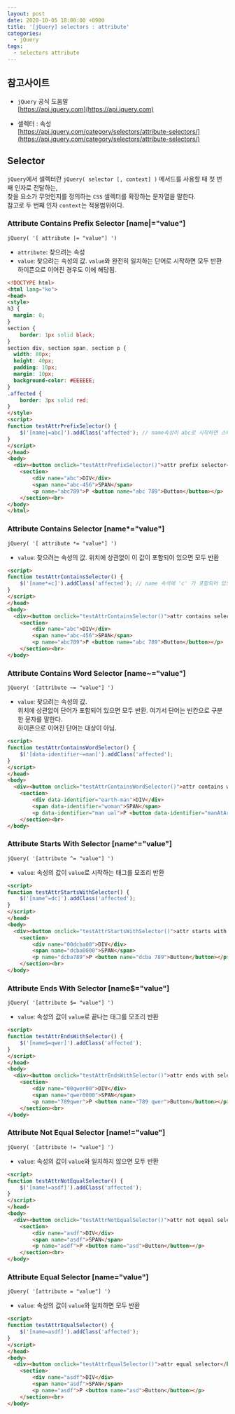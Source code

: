 ```yaml
---
layout: post
date: 2020-10-05 18:00:00 +0900
title: '[jQuery] selectors : attribute'
categories:
  - jQuery
tags:
  - selectors attribute
---
```


## 참고사이트
- `jQuery` 공식 도움말  
[https://api.jquery.com](https://api.jquery.com)

- 셀렉터 : 속성   
[https://api.jquery.com/category/selectors/attribute-selectors/](https://api.jquery.com/category/selectors/attribute-selectors/)


## Selector

`jQuery`에서 셀렉터란 `jQuery( selector [, context] )` 메서드를 사용할 때 첫 번째 인자로 전달하는,   
찾을 요소가 무엇인지를 정의하는 `CSS` 셀렉터를 확장하는 문자열을 말한다.  
참고로 두 번째 인자 `context`는 적용범위이다.


### Attribute Contains Prefix Selector [name|="value"]

`jQuery( '[ attribute |= "value"] ')`

- `attribute`: 찾으려는 속성
- `value`: 찾으려는 속성의 값. `value`와 완전히 일치하는 단어로 시작하면 모두 반환  
하이픈으로 이어진 경우도 이에 해당됨.  

```html
<!DOCTYPE html>
<html lang="ko">
<head>
<style>
h3 {
  margin: 0;
}
section {
	border: 1px solid black;
}
section div, section span, section p {
  width: 80px;
  height: 40px;
  padding: 10px;
  margin: 10px;
  background-color: #EEEEEE;
}
.affected {
	border: 3px solid red;
}
</style>
<script>
function testAttrPrefixSelector() {
	$('[name|=abc]').addClass('affected'); // name속성이 abc로 시작하면 스타일 적용
}
</script>
</head>
<body>
  <div><button onclick="testAttrPrefixSelector()">attr prefix selector</button></div>
	<section>
		<div name="abc">DIV</div>
		<span name="abc-456">SPAN</span>
		<p name="abc789">P <button name="abc 789">Button</button></p>
	</section><br>
</body>
</html>
```

### Attribute Contains Selector [name*="value"]

`jQuery( '[ attribute *= "value"] ')`

- `value`: 찾으려는 속성의 값. 위치에 상관없이 이 값이 포함되어 있으면 모두 반환

```html
<script>
function testAttrContainsSelector() {
	$('[name*=c]').addClass('affected'); // name 속석에 'c' 가 포함되어 있으면 스타일 적용
}
</script>
</head>
<body>
  <div><button onclick="testAttrContainsSelector()">attr contains selector</button></div>
	<section>
		<div name="abc">DIV</div>
		<span name="abc-456">SPAN</span>
		<p name="abc789">P <button name="abc 789">Button</button></p>
	</section><br>
</body>
```

### Attribute Contains Word Selector [name~="value"]

`jQuery( '[attribute ~= "value"] ')`

- `value`: 찾으려는 속성의 값.   
위치에 상관없이 단어가 포함되어 있으면 모두 반환. 여기서 단어는 빈칸으로 구분한 문자를 말한다.  
하이픈으로 이어진 단어는 대상이 아님.  

```html
<script>
function testAttrContainsWordSelector() {
	$('[data-identifier~=man]').addClass('affected');
}
</script>
</head>
<body>
  <div><button onclick="testAttrContainsWordSelector()">attr contains word selector</button></div>
	<section>
		<div data-identifier="earth-man">DIV</div>
		<span data-identifier="woman">SPAN</span>
		<p data-identifier="man ual">P <button data-identifier="manAtArms">Button</button></p>
	</section><br>
</body>
```


### Attribute Starts With Selector [name^="value"]

`jQuery( '[attribute ^= "value"] ')`

- `value`: 속성의 값이 `value`로 시작하는 태그를 모조리 반환

```html
<script>
function testAttrStartsWithSelector() {
	$('[name^=dc]').addClass('affected');
}
</script>
</head>
<body>
  <div><button onclick="testAttrStartsWithSelector()">attr starts with selector</button></div>
	<section>
		<div name="00dcba00">DIV</div>
		<span name="dcba0000">SPAN</span>
		<p name="dcba789">P <button name="dcba 789">Button</button></p>
	</section><br>
</body>
```


### Attribute Ends With Selector [name$="value"]

`jQuery( '[attribute $= "value"] ')`

- `value`: 속성의 값이 `value`로 끝나는 태그를 모조리 반환

```html
<script>
function testAttrEndsWithSelector() {
	$('[name$=qwer]').addClass('affected');
}
</script>
</head>
<body>
  <div><button onclick="testAttrEndsWithSelector()">attr ends with selector</button></div>
	<section>
		<div name="00qwer00">DIV</div>
		<span name="qwer0000">SPAN</span>
		<p name="789qwer">P <button name="789 qwer">Button</button></p>
	</section><br>
</body>
```


### Attribute Not Equal Selector [name!="value"]

`jQuery( '[attribute != "value"] ')`

- `value`: 속성의 값이 `value`와 일치하지 않으면 모두 반환

```html
<script>
function testAttrNotEqualSelector() {
	$('[name!=asdf]').addClass('affected');
}
</script>
</head>
<body>
  <div><button onclick="testAttrNotEqualSelector()">attr not equal selector</button></div>
	<section>
		<div name="asdf">DIV</div>
		<span name="asdf">SPAN</span>
		<p name="asdf">P <button name="asd">Button</button></p>
	</section><br>
</body>
```


### Attribute Equal Selector [name="value"]

`jQuery( '[attribute = "value"] ')`

- `value`: 속성의 값이 `value`와 일치하면 모두 반환

```html
<script>
function testAttrEqualSelector() {
	$('[name=asdf]').addClass('affected');
}
</script>
</head>
<body>
  <div><button onclick="testAttrEqualSelector()">attr equal selector</button></div>
	<section>
		<div name="asdf">DIV</div>
		<span name="asdf">SPAN</span>
		<p name="asdf">P <button name="asd">Button</button></p>
	</section><br>
</body>
```
